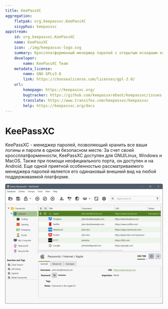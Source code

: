 ```yaml
---
title: KeePassXC
aggregation:
    flatpak: org.keepassxc.KeePassXC
    sisyphus: keepassxc
appstream:
    id: org.keepassxc.KeePassXC
    name: KeePassXC
    icon: ./img/keepassxc-logo.svg
    summary: Кроссплатформенный менеджер паролей с открытым исходным кодом.
    developer:
        name: KeePassXC Team
    metadata_license: 
        name: GNU GPLv3.0
        link: https://choosealicense.com/licenses/gpl-3.0/
    url: 
        homepage: https://keepassxc.org/
        bugtracker: https://github.com/keepassxreboot/keepassxc/issues
        translate: https://www.transifex.com/keepassxc/keepassxc
        help: https://keepassxc.org/docs
---
```


# KeePassXC

KeePassXC - менеджер паролей, позволяющий хранить все ваши логины и пароли в одном безопасном месте.
За счет своей кроссплатформенности, KeePassXC доступен для GNU/Linux, Windows и MacOS.
Также при помощи неофициального порта, он доступен и на Android.
Еще одной приятной особенностью рассматриваемого менеджера паролей является его одинаковый внешний вид на любой поддерживаемой платформе.

![Скриншот программы KeePassXC](./img/keepassxc_screen.png 'Скриншот программы KeePassXC')

<!--@include: @apps/_parts/install/content-repo.md-->
<!--@include: @apps/_parts/install/content-flatpak.md-->
